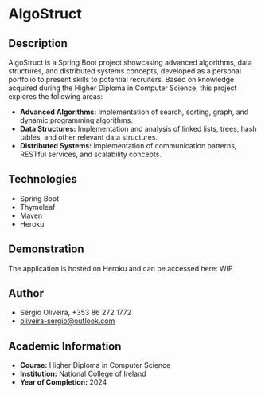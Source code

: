 # AlgoStruct

## Description

AlgoStruct is a Spring Boot project showcasing advanced algorithms, data structures, and distributed systems concepts, developed as a personal portfolio to present skills to potential recruiters. Based on knowledge acquired during the Higher Diploma in Computer Science, this project explores the following areas:

* **Advanced Algorithms:** Implementation of search, sorting, graph, and dynamic programming algorithms.
* **Data Structures:** Implementation and analysis of linked lists, trees, hash tables, and other relevant data structures.
* **Distributed Systems:** Implementation of communication patterns, RESTful services, and scalability concepts.

## Technologies

* Spring Boot
* Thymeleaf
* Maven
* Heroku

## Demonstration

The application is hosted on Heroku and can be accessed here: WIP


## Author

* Sérgio Oliveira, +353 86 272 1772
* oliveira-sergio@outlook.com



## Academic Information

* **Course:** Higher Diploma in Computer Science
* **Institution:** National College of Ireland
* **Year of Completion:** 2024
